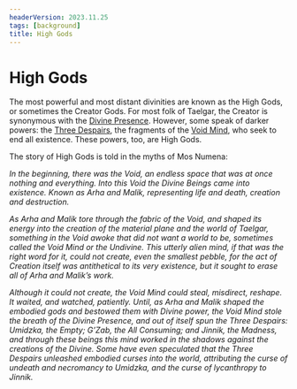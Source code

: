 ```yaml
---
headerVersion: 2023.11.25
tags: [background]
title: High Gods
---
```

# High Gods

The most powerful and most distant divinities are known as the High Gods, or sometimes the Creator Gods. For most folk of Taelgar, the Creator is synonymous with the [Divine Presence](<./divine-presence.md>). However, some speak of darker powers: the [Three Despairs](<./three-despairs.md>), the fragments of the [Void Mind](<./void-mind.md>), who seek to end all existence. These powers, too, are High Gods. 

The story of High Gods is told in the myths of Mos Numena:

*In the beginning, there was the Void, an endless space that was at once nothing and everything. Into this Void the Divine Beings came into existence. Known as Arha and Malik, representing life and death, creation and destruction.*  

*As Arha and Malik tore through the fabric of the Void, and shaped its energy into the creation of the material plane and the world of Taelgar, something in the Void awoke that did not want a world to be, sometimes called the Void Mind or the Undivine. This utterly alien mind, if that was the right word for it, could not create, even the smallest pebble, for the act of Creation itself was antithetical to its very existence, but it sought to erase all of Arha and Malik’s work.*

*Although it could not create, the Void Mind could steal, misdirect, reshape. It waited, and watched, patiently. Until, as Arha and Malik shaped the embodied gods and bestowed them with Divine power, the Void Mind stole the breath of the Divine Presence, and out of itself spun the Three Despairs: Umidzka, the Empty; G’Zab, the All Consuming; and Jinnik, the Madness, and through these beings this mind worked in the shadows against the creations of the Divine. Some have even speculated that the Three Despairs unleashed embodied curses into the world, attributing the curse of undeath and necromancy to Umidzka, and the curse of lycanthropy to Jinnik.*

